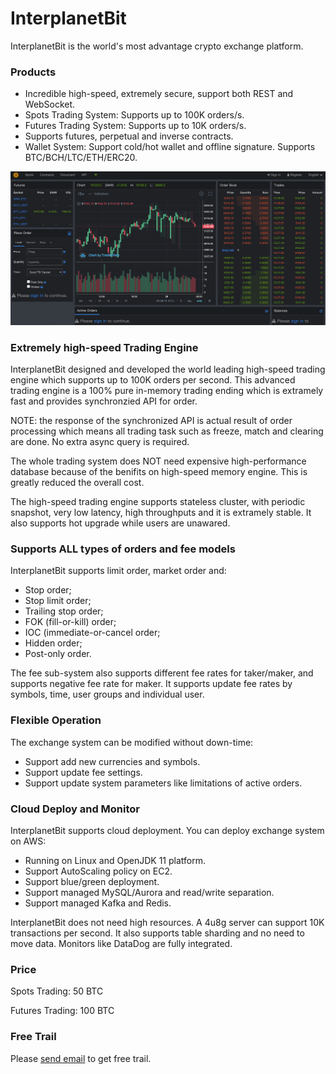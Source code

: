 # InterplanetBit

InterplanetBit is the world's most advantage crypto exchange platform.

### Products

- Incredible high-speed, extremely secure, support both REST and WebSocket.
- Spots Trading System: Supports up to 100K orders/s.
- Futures Trading System: Supports up to 10K orders/s.
- Supports futures, perpetual and inverse contracts.
- Wallet System: Support cold/hot wallet and offline signature. Supports BTC/BCH/LTC/ETH/ERC20.

![demo](https://github.com/interplanetbit/interplanetbit/blob/master/exchange.png?raw=true)

### Extremely high-speed Trading Engine

InterplanetBit designed and developed the world leading high-speed trading engine which supports up to 100K orders per second. This advanced trading engine is a 100% pure in-memory trading ending which is extramely fast and provides synchronzied API for order.

NOTE: the response of the synchronized API is actual result of order processing which means all trading task such as freeze, match and clearing are done. No extra async query is required.

The whole trading system does NOT need expensive high-performance database because of the benifits on high-speed memory engine. This is greatly reduced the overall cost.

The high-speed trading engine supports stateless cluster, with periodic snapshot, very low latency, high throughputs and it is extramely stable. It also supports hot upgrade while users are unawared.

### Supports ALL types of orders and fee models

InterplanetBit supports limit order, market order and:

- Stop order;
- Stop limit order;
- Trailing stop order;
- FOK (fill-or-kill) order;
- IOC (immediate-or-cancel order;
- Hidden order;
- Post-only order.

The fee sub-system also supports different fee rates for taker/maker, and supports negative fee rate for maker. It supports update fee rates by symbols, time, user groups and individual user.

### Flexible Operation

The exchange system can be modified without down-time:

- Support add new currencies and symbols.
- Support update fee settings.
- Support update system parameters like limitations of active orders.

### Cloud Deploy and Monitor

InterplanetBit supports cloud deployment. You can deploy exchange system on AWS:

- Running on Linux and OpenJDK 11 platform.
- Support AutoScaling policy on EC2.
- Support blue/green deployment.
- Support managed MySQL/Aurora and read/write separation.
- Support managed Kafka and Redis.

InterplanetBit does not need high resources. A 4u8g server can support 10K transactions per second. It also supports table sharding and no need to move data. Monitors like DataDog are fully integrated.

### Price

Spots Trading: 50 BTC

Futures Trading: 100 BTC

### Free Trail

Please [send email](mailto:interplanetbit@gmail.com?subject=Apply%20Free%20Trail) to get free trail.
